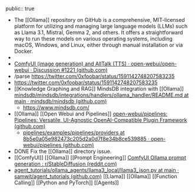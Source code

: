 public:: true

- The [[Ollama]] repository on GitHub is a comprehensive, MIT-licensed platform for utilizing and managing large language models (LLMs) such as Llama 3.1, Mistral, Gemma 2, and others. It offers a straightforward way to run these models on various operating systems, including macOS, Windows, and Linux, either through manual installation or via Docker.
-
- [ComfyUI (image generation) and AllTalk (TTS) · open-webui/open-webui · Discussion #1221 (github.com)](https://github.com/open-webui/open-webui/discussions/1221)
- /parse https://twitter.com/0xfoobar/status/1591142748207583235
- https://twitter.com/0xfoobar/status/1591142748207583235
- [[Knowledge Graphing and RAG]] MindsDB integration with [[Ollama]] [mindsdb/mindsdb/integrations/handlers/ollama_handler/README.md at main · mindsdb/mindsdb (github.com)](https://github.com/mindsdb/mindsdb/blob/main/mindsdb/integrations/handlers/ollama_handler/README.md)
	- https://www.mindsdb.com/
- [[Ollama]] [[Open Webui and Pipelines]] [open-webui/pipelines: Pipelines: Versatile, UI-Agnostic OpenAI-Compatible Plugin Framework (github.com)](https://github.com/open-webui/pipelines)
	- [pipelines/examples/pipelines/providers at 8b5e0a05e982473c205d2a0d7f8e34b8ce539885 · open-webui/pipelines (github.com)](https://github.com/open-webui/pipelines/tree/8b5e0a05e982473c205d2a0d7f8e34b8ce539885/examples/pipelines/providers)
- DONE Fix the [[Ollama]] directory issue.
- [[ComfyUI]] [[Ollama]] [[Prompt Engineering]] [ComfyUI Ollama prompt generation : r/StableDiffusion (reddit.com)](https://www.reddit.com/r/StableDiffusion/comments/1ck896z/comfyui_ollama_prompt_generation/)
- [agent_tutorials/ollama_agents/llama3_local/llama3_json.py at main · samwit/agent_tutorials (github.com)](https://github.com/samwit/agent_tutorials/blob/main/ollama_agents/llama3_local/llama3_json.py) [[Llama]] [[Ollama]] [[Function Calling]] [[Python and PyTorch]] [[Agents]]